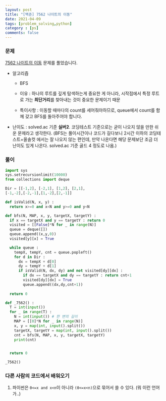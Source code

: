 ```yaml
---
layout: post
title: "[백준] 7562 나이트의 이동"
date: 2021-04-09
tags: [problem_solving,python]
category : [ps]
comments: false
---
```


### 문제

[7562 나이트의 이동](https://www.acmicpc.net/problem/7562) 문제를 풀었습니다.

- 알고리즘

  - BFS

  - 이유 : 하나의 루트를 깊게 탐색하는게 중요한 게 아니라, 시작점에서 특정 루트로 가는 **최단거리**를 찾아내는 것이 중요한 문제이기 때문

  - 특이사항 : 이동할 때마다의 count를 세어줘야하므로, queue에서 count를 함께 갖고 BFS를 돌아주어야 합니다.

- 난이도 : solved.ac 기준 **실버2**. 코딩테스트 기준으로는 굳이 나오지 않을 만한 쉬운 문제라고 생각한다. (BFS는 풀이시간이나 코드가 길다보니 2시간 이하의 코딩테스트+올솔컷 에서는 잘 나오지 않는 편인데, 만약 나온다면 해당 문제보단 조금 더 난이도 있게 나온다. solved.ac 기준 골드 4 정도로 나옴.)



### 풀이

```python
import sys
sys.setrecursionlimit(10000)
from collections import deque 

Dir = [[-1,2], [-2,1], [1,2], [2,1],
[-1,-2],[-2,-1],[1,-2],[2,-1]]

def isValid(N, x, y) :
  return x>=0 and x<N and y>=0 and y<N

def bfs(N, MAP, x, y, targetX, targetY) :
  if x == targetX and y == targetY : return 0
  visited = [[False]*N for _ in range(N)]
  queue = deque([])
  queue.append((x,y,0))
  visited[y][x] = True

  while queue :
    tempX, tempY, cnt = queue.popleft()
    for d in Dir :
      dx = tempX + d[0]
      dy = tempY + d[1]
      if isValid(N, dx, dy) and not visited[dy][dx] :
        if dx == targetX and dy == targetY : return cnt+1
        visited[dy][dx] = True
        queue.append((dx,dy,cnt+1))
  
  return 0

def _7562() :
  T = int(input())
  for _ in range(T) :
    N = int(input()) # 한 변의 길이
    MAP = [[0]*N for _ in range(N)]
    x, y = map(int, input().split())
    targetX, targetY = map(int, input().split())
    cnt = bfs(N, MAP, x, y, targetX, targetY)
    print(cnt)
  

  return 0

_7562()
```



### 다른 사람의 코드에서 배워오기

1. 파이썬은 `0<=x and x<n`이 아니라 `(0<=x<n)`으로 묶어서 쓸 수 있다. (뭐 이런 언어가..)

   